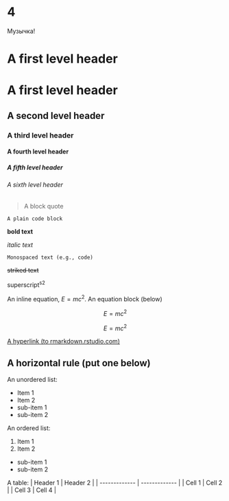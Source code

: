 # 4
Музычка!
# A first level header
# A first level header
## A second level header
### A third level header
#### A fourth level header
##### A fifth level header
###### A sixth level header
> A block quote

```
A plain code block
```

**bold text**

_italic text_

`Monospaced text (e.g., code)`

~~striked text~~

superscript<sup>s2</sup>

An inline equation, $E=mc^2$. An equation block (below)

$$E=mc^2$$

$$E=mc^2$$

[A hyperlink (to rmarkdown.rstudio.com)](http://rmarkdown.rstudio.com/)

A horizontal rule (put one below)
-----

An unordered list:
- Item 1
- Item 2
- sub-item 1
- sub-item 2

An ordered list:
1. Item 1
2. Item 2
- sub-item 1
- sub-item 2


A table:
| Header 1  | Header 2 |
| ------------- | ------------- |
| Cell 1  | 	Cell 2  |
| Cell 3  | Cell 4  |
